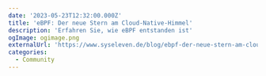 ```yaml
---
date: '2023-05-23T12:32:00.000Z'
title: 'eBPF: Der neue Stern am Cloud-Native-Himmel'
description: 'Erfahren Sie, wie eBPF entstanden ist'
ogImage: ogimage.png
externalUrl: 'https://www.syseleven.de/blog/ebpf-der-neue-stern-am-cloud-native-himmel/'
categories:
  - Community
---
```

